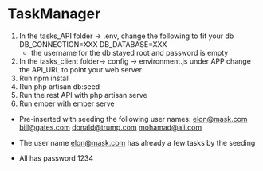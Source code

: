 # TaskManager


1. In the tasks_API folder -> .env, change the following to fit your db
    DB_CONNECTION=XXX
    DB_DATABASE=XXX
    * the username for the db stayed root and password is empty
2. In the tasks_client folder-> config -> environment.js under APP change the API_URL to point your web server
3. Run npm install
4. Run php artisan db:seed
5. Run the rest API with php artisan serve
6. Run ember with ember serve

- Pre-inserted with seeding the following user names:
elon@mask.com
bill@gates.com
donald@trump.com
mohamad@ali.com

- The user name elon@mask.com has already a few tasks by the seeding
- All has password 1234



